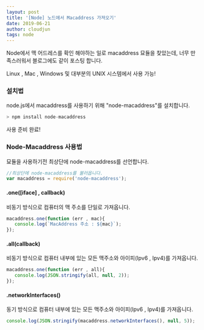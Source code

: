 ```yaml
---
layout: post
title: '[Node] 노드에서 Macaddress 가져오기'
date: 2019-06-21
author: cloudjun
tags: node
---
```

Node에서 맥 어드레스를 확인 해야하는 일로 macaddress 묘듈을 찾았는데, 
너무 만족스러워서 블로그에도 같이 포스팅 합니다.

Linux , Mac , Windows 및 대부분의 UNIX 시스템에서 사용 가능!

### 설치법

node.js에서 macaddress를 사용하기 위해 "node-macaddress"를 설치합니다.

```javascript
> npm install node-macaddress
```

사용 준비 완료!

### Node-Macaddress 사용법

묘듈을 사용하기전 최상단에 node-macaddress를 선언합니다.

```javascript
//최상단에 node-macaddress를 불러옵니다.
var macaddress = require('node-macaddress');
```

#### .one([iface] , callback)
비동기 방식으로 컴퓨터의 맥 주소를 단일로  가져옵니다.

```javascript
macaddress.one(function (err , mac){
   console.log(`MacAddress 주소 : ${mac}`);
});
```
#### .all(callback)
비동기 방식으로 컴퓨터 내부에 있는 모든 맥주소와 아이피(Ipv6 , Ipv4)를 가져옵니다.
```javascript
macaddress.one(function (err , all){
   console.log(JSON.stringify(all, null, 2));
});
```
#### .networkInterfaces()

동기 방식으로 컴퓨터 내부에 있는 모든 맥주소와 아이피(Ipv6 , Ipv4)를 가져옵니다.
```javascript
console.log(JSON.stringify(macaddress.networkInterfaces(), null, 5));
```

